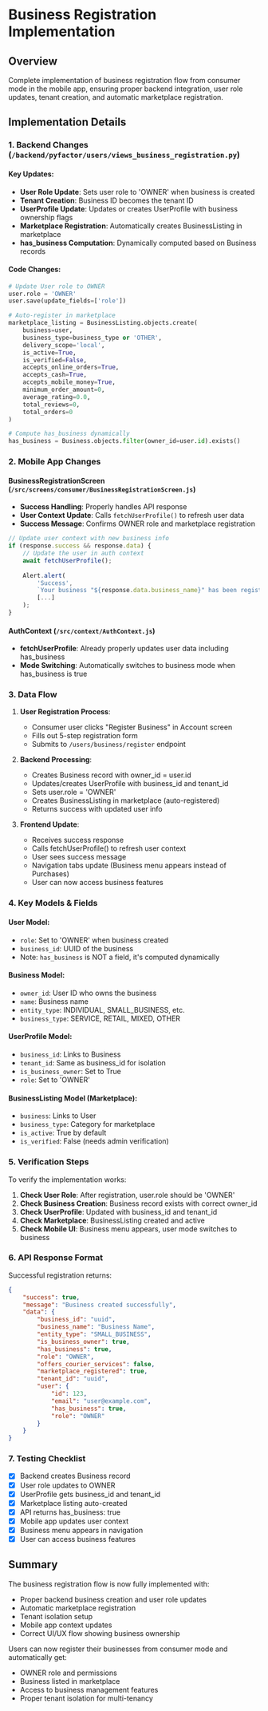 # Business Registration Implementation

## Overview
Complete implementation of business registration flow from consumer mode in the mobile app, ensuring proper backend integration, user role updates, tenant creation, and automatic marketplace registration.

## Implementation Details

### 1. Backend Changes (`/backend/pyfactor/users/views_business_registration.py`)

#### Key Updates:
- **User Role Update**: Sets user role to 'OWNER' when business is created
- **Tenant Creation**: Business ID becomes the tenant ID
- **UserProfile Update**: Updates or creates UserProfile with business ownership flags
- **Marketplace Registration**: Automatically creates BusinessListing in marketplace
- **has_business Computation**: Dynamically computed based on Business records

#### Code Changes:
```python
# Update User role to OWNER
user.role = 'OWNER'
user.save(update_fields=['role'])

# Auto-register in marketplace
marketplace_listing = BusinessListing.objects.create(
    business=user,
    business_type=business_type or 'OTHER',
    delivery_scope='local',
    is_active=True,
    is_verified=False,
    accepts_online_orders=True,
    accepts_cash=True,
    accepts_mobile_money=True,
    minimum_order_amount=0,
    average_rating=0.0,
    total_reviews=0,
    total_orders=0
)

# Compute has_business dynamically
has_business = Business.objects.filter(owner_id=user.id).exists()
```

### 2. Mobile App Changes

#### BusinessRegistrationScreen (`/src/screens/consumer/BusinessRegistrationScreen.js`)
- **Success Handling**: Properly handles API response
- **User Context Update**: Calls `fetchUserProfile()` to refresh user data
- **Success Message**: Confirms OWNER role and marketplace registration

```javascript
// Update user context with new business info
if (response.success && response.data) {
    // Update the user in auth context
    await fetchUserProfile();
    
    Alert.alert(
        'Success',
        `Your business "${response.data.business_name}" has been registered successfully! You are now set as the OWNER and your business is listed in the marketplace.`,
        [...]
    );
}
```

#### AuthContext (`/src/context/AuthContext.js`)
- **fetchUserProfile**: Already properly updates user data including has_business
- **Mode Switching**: Automatically switches to business mode when has_business is true

### 3. Data Flow

1. **User Registration Process**:
   - Consumer user clicks "Register Business" in Account screen
   - Fills out 5-step registration form
   - Submits to `/users/business/register` endpoint

2. **Backend Processing**:
   - Creates Business record with owner_id = user.id
   - Updates/creates UserProfile with business_id and tenant_id
   - Sets user.role = 'OWNER'
   - Creates BusinessListing in marketplace (auto-registered)
   - Returns success with updated user info

3. **Frontend Update**:
   - Receives success response
   - Calls fetchUserProfile() to refresh user context
   - User sees success message
   - Navigation tabs update (Business menu appears instead of Purchases)
   - User can now access business features

### 4. Key Models & Fields

#### User Model:
- `role`: Set to 'OWNER' when business created
- `business_id`: UUID of the business
- Note: `has_business` is NOT a field, it's computed dynamically

#### Business Model:
- `owner_id`: User ID who owns the business
- `name`: Business name
- `entity_type`: INDIVIDUAL, SMALL_BUSINESS, etc.
- `business_type`: SERVICE, RETAIL, MIXED, OTHER

#### UserProfile Model:
- `business_id`: Links to Business
- `tenant_id`: Same as business_id for isolation
- `is_business_owner`: Set to True
- `role`: Set to 'OWNER'

#### BusinessListing Model (Marketplace):
- `business`: Links to User
- `business_type`: Category for marketplace
- `is_active`: True by default
- `is_verified`: False (needs admin verification)

### 5. Verification Steps

To verify the implementation works:

1. **Check User Role**: After registration, user.role should be 'OWNER'
2. **Check Business Creation**: Business record exists with correct owner_id
3. **Check UserProfile**: Updated with business_id and tenant_id
4. **Check Marketplace**: BusinessListing created and active
5. **Check Mobile UI**: Business menu appears, user mode switches to business

### 6. API Response Format

Successful registration returns:
```json
{
    "success": true,
    "message": "Business created successfully",
    "data": {
        "business_id": "uuid",
        "business_name": "Business Name",
        "entity_type": "SMALL_BUSINESS",
        "is_business_owner": true,
        "has_business": true,
        "role": "OWNER",
        "offers_courier_services": false,
        "marketplace_registered": true,
        "tenant_id": "uuid",
        "user": {
            "id": 123,
            "email": "user@example.com",
            "has_business": true,
            "role": "OWNER"
        }
    }
}
```

### 7. Testing Checklist

- [x] Backend creates Business record
- [x] User role updates to OWNER
- [x] UserProfile gets business_id and tenant_id
- [x] Marketplace listing auto-created
- [x] API returns has_business: true
- [x] Mobile app updates user context
- [x] Business menu appears in navigation
- [x] User can access business features

## Summary

The business registration flow is now fully implemented with:
- Proper backend business creation and user role updates
- Automatic marketplace registration
- Tenant isolation setup
- Mobile app context updates
- Correct UI/UX flow showing business ownership

Users can now register their businesses from consumer mode and automatically get:
- OWNER role and permissions
- Business listed in marketplace
- Access to business management features
- Proper tenant isolation for multi-tenancy
